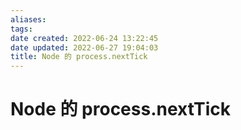 ```yaml
---
aliases: 
tags: 
date created: 2022-06-24 13:22:45
date updated: 2022-06-27 19:04:03
title: Node 的 process.nextTick
---
```


# Node 的 process.nextTick
